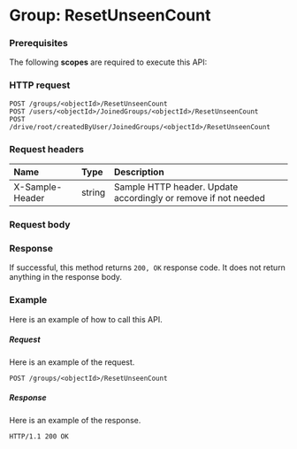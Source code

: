 # Group: ResetUnseenCount


### Prerequisites
The following **scopes** are required to execute this API: 
### HTTP request
<!-- { "blockType": "ignored" } -->
```http
POST /groups/<objectId>/ResetUnseenCount
POST /users/<objectId>/JoinedGroups/<objectId>/ResetUnseenCount
POST /drive/root/createdByUser/JoinedGroups/<objectId>/ResetUnseenCount

```
### Request headers
| Name       | Type | Description|
|:---------------|:--------|:----------|
| X-Sample-Header  | string  | Sample HTTP header. Update accordingly or remove if not needed|

### Request body

### Response
If successful, this method returns `200, OK` response code. It does not return anything in the response body.

### Example
Here is an example of how to call this API.
##### Request
Here is an example of the request.
<!-- {
  "blockType": "request",
  "name": "group_resetunseencount"
}-->
```http
POST /groups/<objectId>/ResetUnseenCount
```

##### Response
Here is an example of the response.
<!-- {
  "blockType": "response",
  "truncated": false,
  "@odata.type": "microsoft.graph.none"
} -->
```http
HTTP/1.1 200 OK
```

<!-- uuid: b3dea586-e631-4d5d-b61d-fe0aeeae10cc
2015-10-19 10:04:34 UTC -->
<!-- {
  "type": "#page.annotation",
  "description": "Group: ResetUnseenCount",
  "keywords": "",
  "section": "documentation",
  "tocPath": ""
}-->